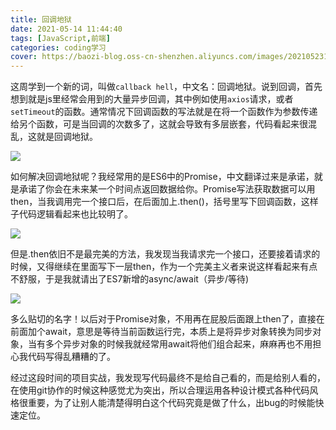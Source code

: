 ```yaml
---
title: 回调地狱
date: 2021-05-14 11:44:40
tags: [JavaScript,前端]
categories: coding学习
cover: https://baozi-blog.oss-cn-shenzhen.aliyuncs.com/images/20210523112513.png
---
```


​		这周学到一个新的词，叫做`callback hell`，中文名：回调地狱。说到回调，首先想到就是js里经常会用到的大量异步回调，其中例如使用`axios`请求，或者`setTimeout`的函数。通常情况下回调函数的写法就是在将一个函数作为参数传递给另个函数，可是当回调的次数多了，这就会导致有多层嵌套，代码看起来很混乱，这就是回调地狱。

![](https://baozi-blog.oss-cn-shenzhen.aliyuncs.com/images/20210523112336.png)

​		如何解决回调地狱呢？我经常用的是ES6中的Promise，中文翻译过来是承诺，就是承诺了你会在未来某一个时间点返回数据给你。Promise写法获取数据可以用then，当我调用完一个接口后，在后面加上.then()，括号里写下回调函数，这样子代码逻辑看起来也比较明了。

![](https://baozi-blog.oss-cn-shenzhen.aliyuncs.com/images/20210523112404.png)

​		但是.then依旧不是最完美的方法，我发现当我请求完一个接口，还要接着请求的时候，又得继续在里面写下一层then，作为一个完美主义者来说这样看起来有点不舒服，于是我就请出了ES7新增的async/await（异步/等待)

![](https://baozi-blog.oss-cn-shenzhen.aliyuncs.com/images/20210523112453.png)

​		多么贴切的名字！以后对于Promise对象，不用再在屁股后面跟上then了，直接在前面加个await，意思是等待当前函数运行完，本质上是将异步对象转换为同步对象，当有多个异步对象的时候我就经常用await将他们组合起来，麻麻再也不用担心我代码写得乱糟糟的了。

​		经过这段时间的项目实战，我发现写代码最终不是给自己看的，而是给别人看的，在使用git协作的时候这种感觉尤为突出，所以合理运用各种设计模式各种代码风格很重要，为了让别人能清楚得明白这个代码究竟是做了什么，出bug的时候能快速定位。